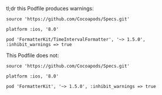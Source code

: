 tl;dr this Podfile produces warnings:
```
source 'https://github.com/Cocoapods/Specs.git'

platform :ios, '8.0'

pod 'FormatterKit/TimeIntervalFormatter', '~> 1.5.0', :inhibit_warnings => true
```

This Podfile does not:
```
source 'https://github.com/Cocoapods/Specs.git'

platform :ios, '8.0'

pod 'FormatterKit', '~> 1.5.0', :inhibit_warnings => true
```
